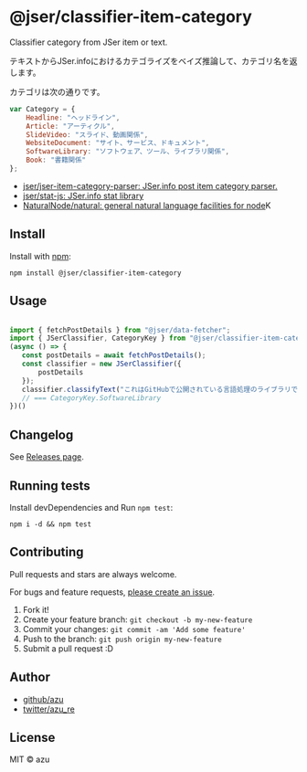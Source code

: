 # @jser/classifier-item-category

Classifier category from JSer item or text.

テキストからJSer.infoにおけるカテゴライズをベイズ推論して、カテゴリ名を返します。

カテゴリは次の通りです。

```js
var Category = {
    Headline: "ヘッドライン",
    Article: "アーティクル",
    SlideVideo: "スライド、動画関係",
    WebsiteDocument: "サイト、サービス、ドキュメント",
    SoftwareLibrary: "ソフトウェア、ツール、ライブラリ関係",
    Book: "書籍関係"
};
```

- [jser/jser-item-category-parser: JSer.info post item category parser.](https://github.com/jser/jser-item-category-parser)
- [jser/stat-js: JSer.info stat library](https://github.com/jser/stat-js)
- [NaturalNode/natural: general natural language facilities for node](https://github.com/NaturalNode/natural "NaturalNode/natural: general natural language facilities for node")K

## Install

Install with [npm](https://www.npmjs.com/):

    npm install @jser/classifier-item-category

## Usage

```js

import { fetchPostDetails } from "@jser/data-fetcher";
import { JSerClassifier, CategoryKey } from "@jser/classifier-item-category";
(async () => {
   const postDetails = await fetchPostDetails();
   const classifier = new JSerClassifier({
       postDetails
   });
   classifier.classifyText("これはGitHubで公開されている言語処理のライブラリです。");
   // === CategoryKey.SoftwareLibrary
})()
```

## Changelog

See [Releases page](https://github.com/jser/classifier-item-category/releases).

## Running tests

Install devDependencies and Run `npm test`:

    npm i -d && npm test

## Contributing

Pull requests and stars are always welcome.

For bugs and feature requests, [please create an issue](https://github.com/jser/classifier-item-category/issues).

1. Fork it!
2. Create your feature branch: `git checkout -b my-new-feature`
3. Commit your changes: `git commit -am 'Add some feature'`
4. Push to the branch: `git push origin my-new-feature`
5. Submit a pull request :D

## Author

- [github/azu](https://github.com/azu)
- [twitter/azu_re](https://twitter.com/azu_re)

## License

MIT © azu
